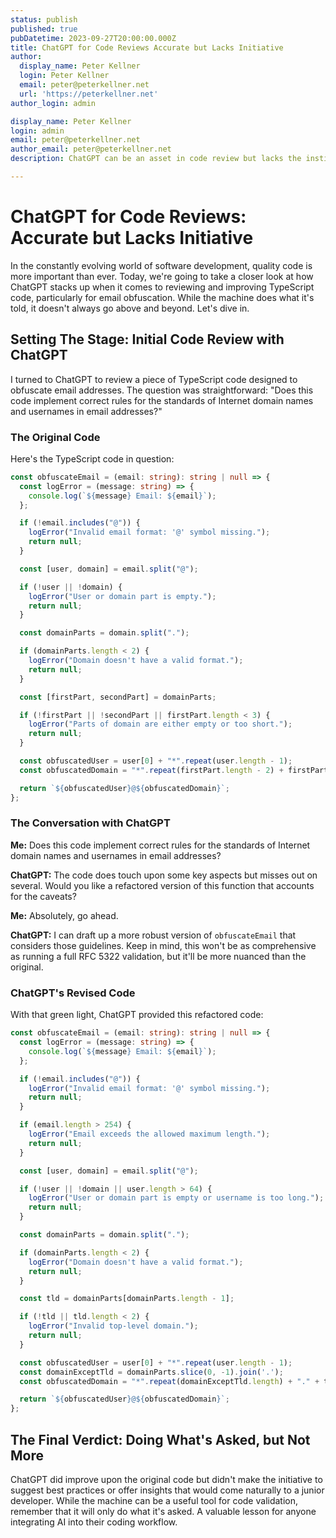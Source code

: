 ```yaml
---
status: publish
published: true
pubDatetime: 2023-09-27T20:00:00.000Z
title: ChatGPT for Code Reviews Accurate but Lacks Initiative
author:
  display_name: Peter Kellner
  login: Peter Kellner
  email: peter@peterkellner.net
  url: 'https://peterkellner.net'
author_login: admin

display_name: Peter Kellner
login: admin
email: peter@peterkellner.net
author_email: peter@peterkellner.net
description: ChatGPT can be an asset in code review but lacks the instinct to suggest improvements or identify gaps that a junior developer might easily catch. While it does what it's told, don't expect it to go above and beyond.

---
```


# ChatGPT for Code Reviews: Accurate but Lacks Initiative

In the constantly evolving world of software development, quality code is more important than ever. Today, we're going to take a closer look at how ChatGPT stacks up when it comes to reviewing and improving TypeScript code, particularly for email obfuscation. While the machine does what it's told, it doesn't always go above and beyond. Let's dive in.

## Setting The Stage: Initial Code Review with ChatGPT

I turned to ChatGPT to review a piece of TypeScript code designed to obfuscate email addresses. The question was straightforward: "Does this code implement correct rules for the standards of Internet domain names and usernames in email addresses?"

### The Original Code

Here's the TypeScript code in question:

```typescript
const obfuscateEmail = (email: string): string | null => {
  const logError = (message: string) => {
    console.log(`${message} Email: ${email}`);
  };

  if (!email.includes("@")) {
    logError("Invalid email format: '@' symbol missing.");
    return null;
  }

  const [user, domain] = email.split("@");

  if (!user || !domain) {
    logError("User or domain part is empty.");
    return null;
  }

  const domainParts = domain.split(".");

  if (domainParts.length < 2) {
    logError("Domain doesn't have a valid format.");
    return null;
  }

  const [firstPart, secondPart] = domainParts;

  if (!firstPart || !secondPart || firstPart.length < 3) {
    logError("Parts of domain are either empty or too short.");
    return null;
  }

  const obfuscatedUser = user[0] + "*".repeat(user.length - 1);
  const obfuscatedDomain = "*".repeat(firstPart.length - 2) + firstPart.slice(-2) + "." + secondPart;

  return `${obfuscatedUser}@${obfuscatedDomain}`;
};
```

### The Conversation with ChatGPT

**Me:** Does this code implement correct rules for the standards of Internet domain names and usernames in email addresses?

**ChatGPT:** The code does touch upon some key aspects but misses out on several. Would you like a refactored version of this function that accounts for the caveats?

**Me:** Absolutely, go ahead.

**ChatGPT:** I can draft up a more robust version of `obfuscateEmail` that considers those guidelines. Keep in mind, this won't be as comprehensive as running a full RFC 5322 validation, but it'll be more nuanced than the original.

### ChatGPT's Revised Code

With that green light, ChatGPT provided this refactored code:

```typescript
const obfuscateEmail = (email: string): string | null => {
  const logError = (message: string) => {
    console.log(`${message} Email: ${email}`);
  };

  if (!email.includes("@")) {
    logError("Invalid email format: '@' symbol missing.");
    return null;
  }

  if (email.length > 254) {
    logError("Email exceeds the allowed maximum length.");
    return null;
  }

  const [user, domain] = email.split("@");

  if (!user || !domain || user.length > 64) {
    logError("User or domain part is empty or username is too long.");
    return null;
  }

  const domainParts = domain.split(".");

  if (domainParts.length < 2) {
    logError("Domain doesn't have a valid format.");
    return null;
  }

  const tld = domainParts[domainParts.length - 1];

  if (!tld || tld.length < 2) {
    logError("Invalid top-level domain.");
    return null;
  }

  const obfuscatedUser = user[0] + "*".repeat(user.length - 1);
  const domainExceptTld = domainParts.slice(0, -1).join('.');
  const obfuscatedDomain = "*".repeat(domainExceptTld.length) + "." + tld;

  return `${obfuscatedUser}@${obfuscatedDomain}`;
};
```

## The Final Verdict: Doing What's Asked, but Not More

ChatGPT did improve upon the original code but didn't make the initiative to suggest best practices or offer insights that would come naturally to a junior developer. While the machine can be a useful tool for code validation, remember that it will only do what it's asked. A valuable lesson for anyone integrating AI into their coding workflow.



